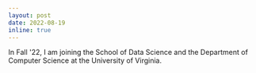```yaml
---
layout: post
date: 2022-08-19
inline: true
---
```


In Fall '22, I am joining the School of Data Science and the
Department of Computer Science at the University of Virginia.
